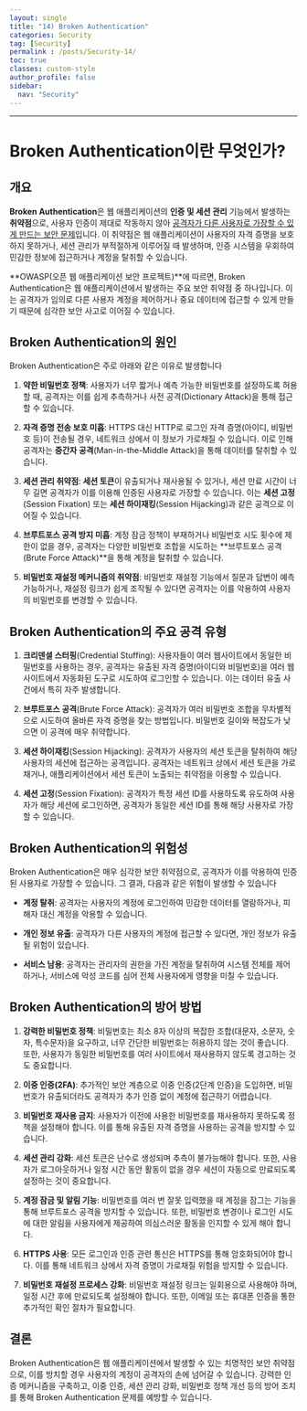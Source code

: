 ```yaml
---
layout: single
title: "14) Broken Authentication"
categories: Security
tag: [Security]
permalink : /posts/Security-14/
toc: true
classes: custom-style
author_profile: false
sidebar:
  nav: "Security"
---
```


<hr>

# Broken Authentication이란 무엇인가?

## 개요

**Broken Authentication**은 웹 애플리케이션의 **인증 및 세션 관리** 기능에서 발생하는 **취약점**으로, 사용자 인증이 제대로 작동하지 않아 <u>공격자가 다른 사용자로 가장할 수 있게 만드는 보안 문제</u>입니다. 이 취약점은 웹 애플리케이션이 사용자의 자격 증명을 보호하지 못하거나, 세션 관리가 부적절하게 이루어질 때 발생하며, 인증 시스템을 우회하여 민감한 정보에 접근하거나 계정을 탈취할 수 있습니다.

**OWASP(오픈 웹 애플리케이션 보안 프로젝트)**에 따르면, Broken Authentication은 웹 애플리케이션에서 발생하는 주요 보안 취약점 중 하나입니다. 이는 공격자가 임의로 다른 사용자 계정을 제어하거나 중요 데이터에 접근할 수 있게 만들기 때문에 심각한 보안 사고로 이어질 수 있습니다.

## Broken Authentication의 원인

Broken Authentication은 주로 아래와 같은 이유로 발생합니다

1. <b>약한 비밀번호 정책</b>: 사용자가 너무 짧거나 예측 가능한 비밀번호를 설정하도록 허용할 때, 공격자는 이를 쉽게 추측하거나 사전 공격(Dictionary Attack)을 통해 접근할 수 있습니다.

1. <b>자격 증명 전송 보호 미흡</b>: HTTPS 대신 HTTP로 로그인 자격 증명(아이디, 비밀번호 등)이 전송될 경우, 네트워크 상에서 이 정보가 가로채질 수 있습니다. 이로 인해 공격자는 **중간자 공격**(Man-in-the-Middle Attack)을 통해 데이터를 탈취할 수 있습니다.

1. <b>세션 관리 취약점</b>: **세션 토큰**이 유출되거나 재사용될 수 있거나, 세션 만료 시간이 너무 길면 공격자가 이를 이용해 인증된 사용자로 가장할 수 있습니다. 이는 **세션 고정**(Session Fixation) 또는 **세션 하이재킹**(Session Hijacking)과 같은 공격으로 이어질 수 있습니다.

1. <b>브루트포스 공격 방지 미흡</b>: 계정 잠금 정책이 부재하거나 비밀번호 시도 횟수에 제한이 없을 경우, 공격자는 다양한 비밀번호 조합을 시도하는 **브루트포스 공격(Brute Force Attack)**을 통해 계정을 탈취할 수 있습니다.

1. <b>비밀번호 재설정 메커니즘의 취약점</b>: 비밀번호 재설정 기능에서 질문과 답변이 예측 가능하거나, 재설정 링크가 쉽게 조작될 수 있다면 공격자는 이를 악용하여 사용자의 비밀번호를 변경할 수 있습니다.

## Broken Authentication의 주요 공격 유형

1. **크리덴셜 스터핑**(Credential Stuffing): 사용자들이 여러 웹사이트에서 동일한 비밀번호를 사용하는 경우, 공격자는 유출된 자격 증명(아이디와 비밀번호)을 여러 웹사이트에서 자동화된 도구로 시도하여 로그인할 수 있습니다. 이는 데이터 유출 사건에서 특히 자주 발생합니다.

1. **브루트포스 공격**(Brute Force Attack): 공격자가 여러 비밀번호 조합을 무차별적으로 시도하여 올바른 자격 증명을 찾는 방법입니다. 비밀번호 길이와 복잡도가 낮으면 이 공격에 매우 취약합니다.

1. **세션 하이재킹**(Session Hijacking): 공격자가 사용자의 세션 토큰을 탈취하여 해당 사용자의 세션에 접근하는 공격입니다. 공격자는 네트워크 상에서 세션 토큰을 가로채거나, 애플리케이션에서 세션 토큰이 노출되는 취약점을 이용할 수 있습니다.

1. **세션 고정**(Session Fixation): 공격자가 특정 세션 ID를 사용하도록 유도하여 사용자가 해당 세션에 로그인하면, 공격자가 동일한 세션 ID를 통해 해당 사용자로 가장할 수 있습니다.

## Broken Authentication의 위험성

Broken Authentication은 매우 심각한 보안 취약점으로, 공격자가 이를 악용하여 인증된 사용자로 가장할 수 있습니다. 그 결과, 다음과 같은 위험이 발생할 수 있습니다

- <b>계정 탈취</b>: 공격자는 사용자의 계정에 로그인하여 민감한 데이터를 열람하거나, 피해자 대신 계정을 악용할 수 있습니다.

- <b>개인 정보 유출</b>: 공격자가 다른 사용자의 계정에 접근할 수 있다면, 개인 정보가 유출될 위험이 있습니다.

- <b>서비스 남용</b>: 공격자는 관리자의 권한을 가진 계정을 탈취하여 시스템 전체를 제어하거나, 서비스에 악성 코드를 심어 전체 사용자에게 영향을 미칠 수 있습니다.

## Broken Authentication의 방어 방법

1. <b>강력한 비밀번호 정책</b>: 비밀번호는 최소 8자 이상의 복잡한 조합(대문자, 소문자, 숫자, 특수문자)을 요구하고, 너무 간단한 비밀번호는 허용하지 않는 것이 좋습니다. 또한, 사용자가 동일한 비밀번호를 여러 사이트에서 재사용하지 않도록 경고하는 것도 중요합니다.

1. <b>이중 인증(2FA)</b>: 추가적인 보안 계층으로 이중 인증(2단계 인증)을 도입하면, 비밀번호가 유출되더라도 공격자가 추가 인증 없이 계정에 접근하기 어렵습니다.

1. <b>비밀번호 재사용 금지</b>: 사용자가 이전에 사용한 비밀번호를 재사용하지 못하도록 정책을 설정해야 합니다. 이를 통해 유출된 자격 증명을 사용하는 공격을 방지할 수 있습니다.

1. <b>세션 관리 강화</b>: 세션 토큰은 난수로 생성되며 추측이 불가능해야 합니다. 또한, 사용자가 로그아웃하거나 일정 시간 동안 활동이 없을 경우 세션이 자동으로 만료되도록 설정하는 것이 중요합니다.

1. <b>계정 잠금 및 알림 기능</b>: 비밀번호를 여러 번 잘못 입력했을 때 계정을 잠그는 기능을 통해 브루트포스 공격을 방지할 수 있습니다. 또한, 비밀번호 변경이나 로그인 시도에 대한 알림을 사용자에게 제공하여 의심스러운 활동을 인지할 수 있게 해야 합니다.

1. <b>HTTPS 사용</b>: 모든 로그인과 인증 관련 통신은 HTTPS를 통해 암호화되어야 합니다. 이를 통해 네트워크 상에서 자격 증명이 가로채질 위험을 방지할 수 있습니다.

1. <b>비밀번호 재설정 프로세스 강화</b>: 비밀번호 재설정 링크는 일회용으로 사용해야 하며, 일정 시간 후에 만료되도록 설정해야 합니다. 또한, 이메일 또는 휴대폰 인증을 통한 추가적인 확인 절차가 필요합니다.

## 결론

Broken Authentication은 웹 애플리케이션에서 발생할 수 있는 치명적인 보안 취약점으로, 이를 방치할 경우 사용자의 계정이 공격자의 손에 넘어갈 수 있습니다. 강력한 인증 메커니즘을 구축하고, 이중 인증, 세션 관리 강화, 비밀번호 정책 개선 등의 방어 조치를 통해 Broken Authentication 문제를 예방할 수 있습니다.
